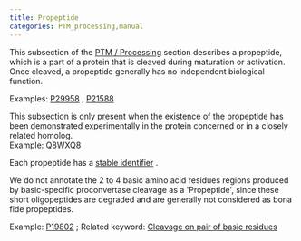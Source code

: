 ```yaml
---
title: Propeptide
categories: PTM_processing,manual
---
```


This subsection of the [PTM / Processing](http://www.uniprot.org/help/ptm%5Fprocessing%5Fsection) section describes a propeptide, which is a part of a protein that is cleaved during maturation or activation. Once cleaved, a propeptide generally has no independent biological function.

Examples: [P29958](https://www.uniprot.org/uniprotkb/P29958#ptm%5Fprocessing) , [P21588](https://www.uniprot.org/uniprotkb/P21588#ptm%5Fprocessing)

This subsection is only present when the existence of the propeptide has been demonstrated experimentally in the protein concerned or in a closely related homolog.  
Example: [Q8WXQ8](https://www.uniprot.org/uniprotkb/Q8WXQ8#ptm%5Fprocessing)

Each propeptide has a [stable identifier](http://www.uniprot.org/help/sequence%5Fannotation#annotation%5Fid) .

We do not annotate the 2 to 4 basic amino acid residues regions produced by basic-specific proconvertase cleavage as a 'Propeptide', since these short oligopeptides are degraded and are generally not considered as bona fide propeptides.

Example: [P19802](https://www.uniprot.org/uniprotkb/P19802#ptm%5Fprocessing) ; Related keyword: [Cleavage on pair of basic residues](http://www.uniprot.org/keywords/165)
